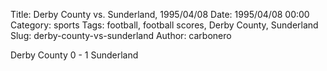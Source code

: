 Title: Derby County vs. Sunderland, 1995/04/08
Date: 1995/04/08 00:00
Category: sports
Tags: football, football scores, Derby County, Sunderland
Slug: derby-county-vs-sunderland
Author: carbonero


Derby County 0 - 1 Sunderland
